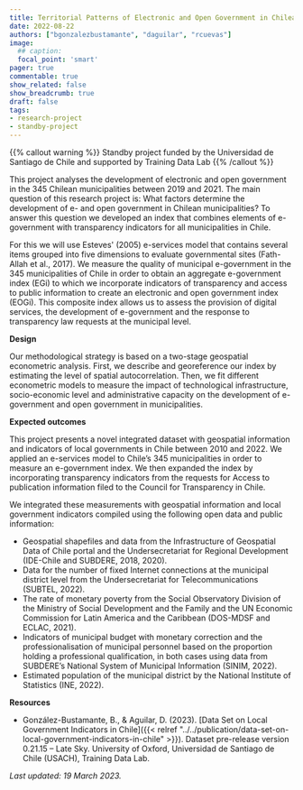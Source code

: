 ```yaml
---
title: Territorial Patterns of Electronic and Open Government in Chilean Municipalities
date: 2022-08-22
authors: ["bgonzalezbustamante", "daguilar", "rcuevas"]
image:
  ## caption: 
  focal_point: 'smart'
pager: true
commentable: true
show_related: false
show_breadcrumb: true
draft: false
tags:
- research-project
- standby-project
---
```


{{% callout warning %}}
Standby project funded by the Universidad de Santiago de Chile and supported by Training Data Lab
{{% /callout %}}

This project analyses the development of electronic and open government in the 345 Chilean municipalities between 2019 and 2021. The main question of this research project is: What factors determine the development of e- and open government in Chilean municipalities? To answer this question we developed an index that combines elements of e-government with transparency indicators for all municipalities in Chile.

<!--more-->

For this we will use Esteves' (2005) e-services model that contains several items grouped into five dimensions to evaluate governmental sites (Fath-Allah et al., 2017). We measure the quality of municipal e-government in the 345 municipalities of Chile in order to obtain an aggregate e-government index (EGi) to which we incorporate indicators of transparency and access to public information to create an electronic and open government index (EOGi). This composite index allows us to assess the provision of digital services, the development of e-government and the response to transparency law requests at the municipal level.

**Design**

Our methodological strategy is based on a two-stage geospatial econometric analysis. First, we describe and georeference our index by estimating the level of spatial autocorrelation. Then, we fit different econometric models to measure the impact of technological infrastructure, socio-economic level and administrative capacity on the development of e-government and open government in municipalities.

**Expected outcomes**

This project presents a novel integrated dataset with geospatial information and indicators of local governments in Chile between 2010 and 2022. We applied an e-services model to Chile’s 345 municipalities in order to measure an e-government index. We then expanded the index by incorporating transparency indicators from the requests for Access to publication information filed to the Council for Transparency in Chile.

We integrated these measurements with geospatial information and local government indicators compiled using the following open data and public information:

* Geospatial shapefiles and data from the Infrastructure of Geospatial Data of Chile portal and the Undersecretariat for Regional Development (IDE-Chile and SUBDERE, 2018, 2020).
* Data for the number of fixed Internet connections at the municipal district level from the Undersecretariat for Telecommunications (SUBTEL, 2022).
* The rate of monetary poverty from the Social Observatory Division of the Ministry of Social Development and the Family and the UN Economic Commission for Latin America and the Caribbean (DOS-MDSF and ECLAC, 2021).
* Indicators of municipal budget with monetary correction and the professionalisation of municipal personnel based on the proportion holding a professional qualification, in both cases using data from SUBDERE’s National System of Municipal Information (SINIM, 2022).
* Estimated population of the municipal district by the National Institute of Statistics (INE, 2022).

**Resources**

* González-Bustamante, B., & Aguilar, D. (2023). [Data Set on Local Government Indicators in Chile]({{< relref "../../publication/data-set-on-local-government-indicators-in-chile" >}}). Dataset pre-release version 0.21.15 – Late Sky. University of Oxford, Universidad de Santiago de Chile (USACH), Training Data Lab.

_Last updated: 19 March 2023._
